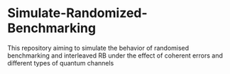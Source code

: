 # Simulate-Randomized-Benchmarking
This repository aiming to simulate the behavior of randomised benchmarking and interleaved RB under the effect of coherent errors and different types of quantum channels

